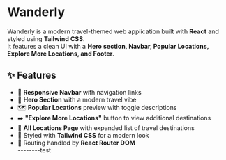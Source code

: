 #  Wanderly

Wanderly is a modern travel-themed web application built with **React** and styled using **Tailwind CSS**.  
It features a clean UI with a **Hero section, Navbar, Popular Locations, Explore More Locations, and Footer**.  

## ✨ Features
- 🧭 **Responsive Navbar** with navigation links  
- 🎉 **Hero Section** with a modern travel vibe  
- 🗺️ **Popular Locations** preview with toggle descriptions  
- ➡️ **"Explore More Locations"** button to view additional destinations  
- 📍 **All Locations Page** with expanded list of travel destinations  
- 🎨 Styled with **Tailwind CSS** for a modern look  
- 🚀 Routing handled by **React Router DOM**  
--------test 